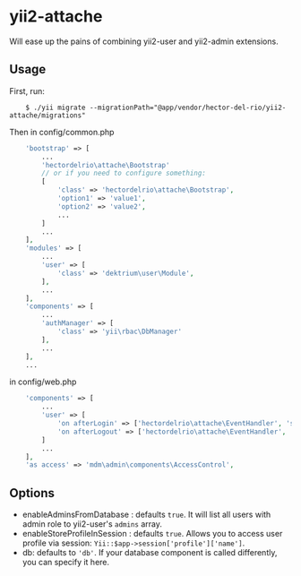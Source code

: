 # yii2-attache
Will ease up the pains of combining yii2-user and yii2-admin extensions.

Usage
-----

First, run:

```shell
    $ ./yii migrate --migrationPath="@app/vendor/hector-del-rio/yii2-attache/migrations"
```

Then in config/common.php

```php
    'bootstrap' => [
        ...
        'hectordelrio\attache\Bootstrap'
        // or if you need to configure something:
        [
            'class' => 'hectordelrio\attache\Bootstrap',
            'option1' => 'value1',
            'option2' => 'value2',
            ...
        ]
        ...
    ],
    'modules' => [
        ...
        'user' => [
            'class' => 'dektrium\user\Module',
        ],
        ...
    ],
    'components' => [
        ...
        'authManager' => [
            'class' => 'yii\rbac\DbManager'
        ],
        ...
    ],
    ...
```

in config/web.php

```php
    'components' => [
        ...
        'user' => [
            'on afterLogin' => ['hectordelrio\attache\EventHandler', 'storeProfileInSession'],
            'on afterLogout' => ['hectordelrio\attache\EventHandler', 'destroyProfileFromSession'],
        ]
        ...
    ],
    'as access' => 'mdm\admin\components\AccessControl',
```

Options
-------

 * enableAdminsFromDatabase : defaults ```true```. It will list all users with admin role to yii2-user's ```admins``` array.
 * enableStoreProfileInSession : defaults ```true```. Allows you to access user profile via session: ```Yii::$app->session['profile']['name']```.
 * db: defaults to ```'db'```. If your database component is called differently, you can specify it here.
